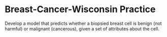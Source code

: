 # Breast-Cancer-Wisconsin Practice
 Develop a model that predicts whether a biopsied breast cell is benign (not harmful) or malignant (cancerous), given a set of attributes about the cell. 
 
